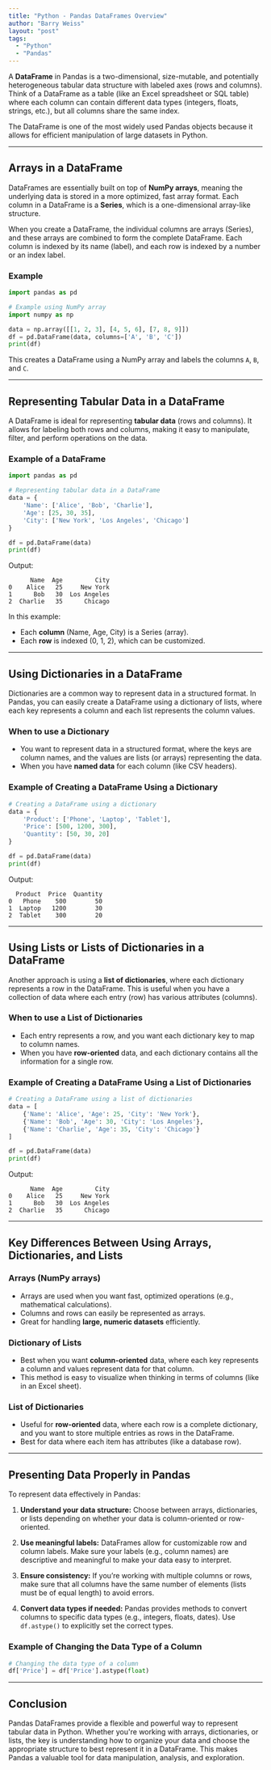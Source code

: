 ```yaml
---
title: "Python - Pandas DataFrames Overview"
author: "Barry Weiss"
layout: "post"
tags:
  - "Python"
  - "Pandas"
---
```


A **DataFrame** in Pandas is a two-dimensional, size-mutable, and potentially heterogeneous tabular data structure with labeled axes (rows and columns). Think of a DataFrame as a table (like an Excel spreadsheet or SQL table) where each column can contain different data types (integers, floats, strings, etc.), but all columns share the same index.

The DataFrame is one of the most widely used Pandas objects because it allows for efficient manipulation of large datasets in Python.

---

## Arrays in a DataFrame

DataFrames are essentially built on top of **NumPy arrays**, meaning the underlying data is stored in a more optimized, fast array format. Each column in a DataFrame is a **Series**, which is a one-dimensional array-like structure.

When you create a DataFrame, the individual columns are arrays (Series), and these arrays are combined to form the complete DataFrame. Each column is indexed by its name (label), and each row is indexed by a number or an index label.

### Example

```python
import pandas as pd

# Example using NumPy array
import numpy as np

data = np.array([[1, 2, 3], [4, 5, 6], [7, 8, 9]])
df = pd.DataFrame(data, columns=['A', 'B', 'C'])
print(df)
```

This creates a DataFrame using a NumPy array and labels the columns `A`, `B`, and `C`.

---

## Representing Tabular Data in a DataFrame

A DataFrame is ideal for representing **tabular data** (rows and columns). It allows for labeling both rows and columns, making it easy to manipulate, filter, and perform operations on the data.

### Example of a DataFrame

```python
import pandas as pd

# Representing tabular data in a DataFrame
data = {
    'Name': ['Alice', 'Bob', 'Charlie'],
    'Age': [25, 30, 35],
    'City': ['New York', 'Los Angeles', 'Chicago']
}

df = pd.DataFrame(data)
print(df)
```

Output:

```text
      Name  Age         City
0    Alice   25     New York
1      Bob   30  Los Angeles
2  Charlie   35      Chicago
```

In this example:

- Each **column** (Name, Age, City) is a Series (array).
- Each **row** is indexed (0, 1, 2), which can be customized.

---

## Using Dictionaries in a DataFrame

Dictionaries are a common way to represent data in a structured format. In Pandas, you can easily create a DataFrame using a dictionary of lists, where each key represents a column and each list represents the column values.

### When to use a Dictionary

- You want to represent data in a structured format, where the keys are column names, and the values are lists (or arrays) representing the data.
- When you have **named data** for each column (like CSV headers).

### Example of Creating a DataFrame Using a Dictionary

```python
# Creating a DataFrame using a dictionary
data = {
    'Product': ['Phone', 'Laptop', 'Tablet'],
    'Price': [500, 1200, 300],
    'Quantity': [50, 30, 20]
}

df = pd.DataFrame(data)
print(df)
```

Output:

```text
  Product  Price  Quantity
0   Phone    500        50
1  Laptop   1200        30
2  Tablet    300        20
```

---

## Using Lists or Lists of Dictionaries in a DataFrame

Another approach is using a **list of dictionaries**, where each dictionary represents a row in the DataFrame. This is useful when you have a collection of data where each entry (row) has various attributes (columns).

### When to use a List of Dictionaries

- Each entry represents a row, and you want each dictionary key to map to column names.
- When you have **row-oriented** data, and each dictionary contains all the information for a single row.

### Example of Creating a DataFrame Using a List of Dictionaries

```python
# Creating a DataFrame using a list of dictionaries
data = [
    {'Name': 'Alice', 'Age': 25, 'City': 'New York'},
    {'Name': 'Bob', 'Age': 30, 'City': 'Los Angeles'},
    {'Name': 'Charlie', 'Age': 35, 'City': 'Chicago'}
]

df = pd.DataFrame(data)
print(df)
```

Output:

```text
      Name  Age         City
0    Alice   25     New York
1      Bob   30  Los Angeles
2  Charlie   35      Chicago
```

---

## Key Differences Between Using Arrays, Dictionaries, and Lists

### Arrays (NumPy arrays)

- Arrays are used when you want fast, optimized operations (e.g., mathematical calculations).
- Columns and rows can easily be represented as arrays.
- Great for handling **large, numeric datasets** efficiently.

### Dictionary of Lists

- Best when you want **column-oriented** data, where each key represents a column and values represent data for that column.
- This method is easy to visualize when thinking in terms of columns (like in an Excel sheet).

### List of Dictionaries

- Useful for **row-oriented** data, where each row is a complete dictionary, and you want to store multiple entries as rows in the DataFrame.
- Best for data where each item has attributes (like a database row).

---

## Presenting Data Properly in Pandas

To represent data effectively in Pandas:

1. **Understand your data structure:** Choose between arrays, dictionaries, or lists depending on whether your data is column-oriented or row-oriented.

2. **Use meaningful labels:** DataFrames allow for customizable row and column labels. Make sure your labels (e.g., column names) are descriptive and meaningful to make your data easy to interpret.

3. **Ensure consistency:** If you’re working with multiple columns or rows, make sure that all columns have the same number of elements (lists must be of equal length) to avoid errors.

4. **Convert data types if needed:** Pandas provides methods to convert columns to specific data types (e.g., integers, floats, dates). Use `df.astype()` to explicitly set the correct types.

### Example of Changing the Data Type of a Column

```python
# Changing the data type of a column
df['Price'] = df['Price'].astype(float)
```

---

## Conclusion

Pandas DataFrames provide a flexible and powerful way to represent tabular data in Python. Whether you're working with arrays, dictionaries, or lists, the key is understanding how to organize your data and choose the appropriate structure to best represent it in a DataFrame. This makes Pandas a valuable tool for data manipulation, analysis, and exploration.
